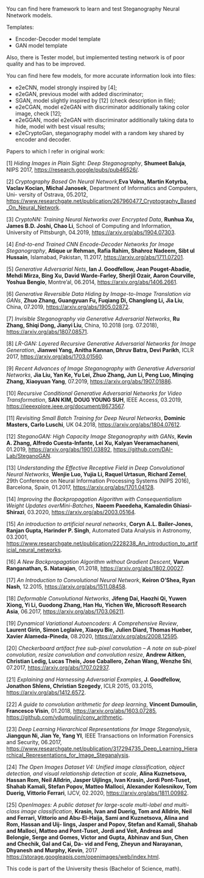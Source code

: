 You can find here framework to learn and test Steganography Neural Nnetwork models.

Templates:
- Encoder-Decoder model template
- GAN model template

Also, there is Tester model, but implemented testing network is of poor quality
and has to be improved.

You can find here few models, for more accurate information look into files:
- e2eCNN, model strongly inspired by [4];
- e2eGAN, previous model with added discriminator;
- SGAN, model slightly inspired by [12] (check description in file);
- e2eCGAN, model e2eGAN with discriminator additionally taking color image,
check [12];
- e2eGGAN, model e2eGAN with discriminator additionally taking data to hide,
model with best visual results;
- e2eCryptoGan, steganography model with a random key shared by
encoder and decoder.

Papers to which I refer in original work:

[1] *Hiding Images in Plain Sight: Deep Steganography*, **Shumeet Baluja**,
NIPS 2017, https://research.google/pubs/pub46526/.

[2] *Cryptography Based On Neural Network*,**Eva Volna, Martin Kotyrba, Vaclav Kocian,
Michal Janosek**, Department of Informatics and Computers, Uni-
versity of Ostrava, 05.2012, https://www.researchgate.net/publication/267960477_Cryptography_Based_On_Neural_Network.

[3] *CryptoNN: Training Neural Networks over Encrypted Data*, **Runhua Xu, James B.D.
Joshi, Chao Li**, School of Computing and Information, University of Pittsburgh, 04.2019,
https://arxiv.org/abs/1904.07303.

[4] *End-to-end Trained CNN Encode-Decoder Networks for Image Steganography*, **Atique ur
Rehman, Rafia Rahim, Shahroz Nadeem, Sibt ul Hussain**, Islamabad, Pakistan,
11.2017, https://arxiv.org/abs/1711.07201.

[5] *Generative Adversarial Nets*, **Ian J. Goodfellow, Jean Pouget-Abadie,
Mehdi Mirza, Bing Xu, David Warde-Farley, Sherjil Ozair, Aaron Courville, Yoshua
Bengio**, Montre’al, 06.2014, https://arxiv.org/abs/1406.2661.

[6] *Generative Reversible Data Hiding by Image-to-Image Translation via GANs*, **Zhuo
Zhang, Guangyuan Fu, Fuqiang Di, Changlong Li, Jia Liu**, China, 07.2019,
https://arxiv.org/abs/1905.02872.

[7] *Invisible Steganography via Generative Adversarial Networks*, **Ru Zhang, Shiqi Dong,
Jianyi Liu**, China, 10.2018 (org. 07.2018), https://arxiv.org/abs/1807.08571.

[8] *LR-GAN: Layered Recursive Generative Adversarial Networks for Image Generation*,
**Jianwei Yang, Anitha Kannan, Dhruv Batra, Devi Parikh**, ICLR 2017, https://arxiv.org/abs/1703.01560.

[9] *Recent Advances of Image Steganography with Generative Adversarial Networks*, **Jia Liu,
Yan Ke, Yu Lei, Zhuo Zhang, Jun Li, Peng Luo, Minqing Zhang, Xiaoyuan
Yang**, 07.2019, https://arxiv.org/abs/1907.01886.

[10] *Recursive Conditional Generative Adversarial Networks for Video Transformation*, **SAN
KIM, DOUG YOUNG SUH**, IEEE Access, 03.2019, https://ieeexplore.ieee.org/document/8673567.

[11] *Revisiting Small Batch Training for Deep Neural Networks*, **Dominic Masters, Carlo
Luschi**, UK 04.2018, https://arxiv.org/abs/1804.07612.

[12] *SteganoGAN: High Capacity Image Steganography with GANs*, **Kevin A. Zhang,
Alfredo Cuesta-Infante, Lei Xu, Kalyan Veeramachaneni**, 01.2019, https://arxiv.org/abs/1901.03892, https://github.com/DAI-Lab/SteganoGAN.

[13] *Understanding the Effective Receptive Field in Deep Convolutional Neural Networks*,
**Wenjie Luo, Yujia Li, Raquel Urtasun, Richard Zemel**,
29th Conference on Neural Information Processing Systems (NIPS 2016), Barcelona, Spain, 01.2017, https://arxiv.org/abs/1701.04128.

[14] *Improving the Backpropagation Algorithm with Consequentialism Weight Updates
overMini-Batches*, **Naeem Paeedeha, Kamaledin Ghiasi-Shirazi**, 03.2020, https://arxiv.org/abs/2003.05164.

[15] *An introduction to artificial neural networks*, **Coryn A.L. Bailer-Jones, Ranjan
Gupta, Harinder P. Singh**, Automated Data Analysis in Astronomy, 03.2001,
https://www.researchgate.net/publication/2228238_An_introduction_to_artificial_neural_networks.

[16] *A New Backpropagation Algorithm without Gradient Descent*, **Varun Ranganathan, S.
Natarajan**, 01.2018, https://arxiv.org/abs/1802.00027.

[17] *An Introduction to Convolutional Neural Network*, **Keiron O’Shea, Ryan Nash**,
12.2015, https://arxiv.org/abs/1511.08458.

[18] *Deformable Convolutional Networks*, **Jifeng Dai, Haozhi Qi, Yuwen Xiong, Yi Li,
Guodong Zhang, Han Hu, Yichen We, Microsoft Research Asia**, 06.2017, https://arxiv.org/abs/1703.06211.

[19] *Dynamical Variational Autoencoders: A Comprehensive Review*, **Laurent Girin, Simon
Leglaive, Xiaoyu Bie, Julien Diard, Thomas Hueber, Xavier Alameda-Pineda**,
08.2020, https://arxiv.org/abs/2008.12595.

[20] *Checkerboard artifact free sub-pixel convolution – A note on sub-pixel convolution, resize
convolution and convolution resize*, **Andrew Aitken, Christian Ledig, Lucas Theis,
Jose Caballero, Zehan Wang, Wenzhe Shi**, 07.2017, https://arxiv.org/abs/1707.02937.

[21] *Explaining and Harnessing Adversarial Examples*, **J. Goodfellow, Jonathon Shlens,
Christian Szegedy**, ICLR 2015, 03.2015, https://arxiv.org/abs/1412.6572.

[22] *A guide to convolution arithmetic for deep learning*, **Vincent Dumoulin, Francesco Visin**,
01.2018, https://arxiv.org/abs/1603.07285, https://github.com/vdumoulin/conv_arithmetic.

[23] *Deep Learning Hierarchical Representations for Image Steganalysis*, **Jiangqun Ni,
Jian Ye, Yang YI**, IEEE Transactions on Information Forensics and Security,
06.2017,
 https://www.researchgate.net/publication/317294735_Deep_Learning_Hierarchical_Representations_for_Image_Steganalysis.

[24] *The Open Images Dataset V4: Unified image classification, object detection, and visual
relationship detection at scale*, **Alina Kuznetsova, Hassan Rom, Neil Alldrin, Jasper
Uijlings, Ivan Krasin, Jordi Pont-Tuset, Shahab Kamali, Stefan Popov, Matteo
Malloci, Alexander Kolesnikov, Tom Duerig, Vittorio Ferrari**, IJCV, 02.2020,
https://arxiv.org/abs/1811.00982.

[25] *OpenImages: A public dataset for large-scale multi-label and multi-class image classification*,
**Krasin, Ivan and Duerig, Tom and Alldrin, Neil and Ferrari, Vittorio
and Abu-El-Haija, Sami and Kuznetsova, Alina and Rom, Hassan and Uij-
lings, Jasper and Popov, Stefan and Kamali, Shahab and Malloci, Matteo
and Pont-Tuset, Jordi and Veit, Andreas and Belongie, Serge and Gomes,
Victor and Gupta, Abhinav and Sun, Chen and Chechik, Gal and Cai, Da-
vid and Feng, Zheyun and Narayanan, Dhyanesh and Murphy, Kevin**, 2017
https://storage.googleapis.com/openimages/web/index.html.

This code is part of the University thesis (Bachelor of Science, math).
